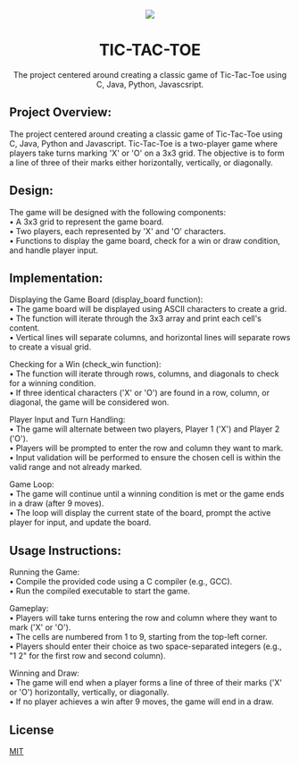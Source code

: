 <div align="center">
    <br>
    <img src="https://img.freepik.com/free-vector/hands-holding-pencils-play-tic-tac-toe-people-drawing-crosses-noughts-simple-game-children-flat-vector-illustration-strategy-concept-banner-website-design-landing-web-page_74855-24786.jpg"/>
    <br>
    <h1>TIC-TAC-TOE</h1>
    <p>
The project centered around creating a classic game of Tic-Tac-Toe using C, Java, Python, Javascsript.
</p>
</div>
    
## Project Overview:
The project centered around creating a classic game of Tic-Tac-Toe using C, Java, Python and Javascript. Tic-Tac-Toe is a two-player game where players take turns marking 'X' or 'O' on a 3x3 grid. The objective is to form a line of three of their marks either horizontally, vertically, or diagonally.

## Design:
The game will be designed with the following components:<br>
•	A 3x3 grid to represent the game board.<br>
•	Two players, each represented by 'X' and 'O' characters.<br>
•	Functions to display the game board, check for a win or draw condition, and handle player input.

## Implementation:
Displaying the Game Board (display_board function): <br>
•	The game board will be displayed using ASCII characters to create a grid.<br>
•	The function will iterate through the 3x3 array and print each cell's content.<br>
•	Vertical lines will separate columns, and horizontal lines will separate rows to create a visual grid.

Checking for a Win (check_win function):<br>
•	The function will iterate through rows, columns, and diagonals to check for a winning condition.<br>
•	If three identical characters ('X' or 'O') are found in a row, column, or diagonal, the game will be considered won.

Player Input and Turn Handling:<br>
•	The game will alternate between two players, Player 1 ('X') and Player 2 ('O').<br>
•	Players will be prompted to enter the row and column they want to mark.<br>
•	Input validation will be performed to ensure the chosen cell is within the valid range and not already marked.

Game Loop:<br>
•	The game will continue until a winning condition is met or the game ends in a draw (after 9 moves).<br>
•	The loop will display the current state of the board, prompt the active player for input, and update the board.

 ## Usage Instructions:
 Running the Game:<br>
•	Compile the provided code using a C compiler (e.g., GCC).<br>
•	Run the compiled executable to start the game.

Gameplay:<br>
•	Players will take turns entering the row and column where they want to mark ('X' or 'O').<br>
•	The cells are numbered from 1 to 9, starting from the top-left corner.<br>
•	Players should enter their choice as two space-separated integers (e.g., "1 2" for the first row and second column).

Winning and Draw:<br>
•	The game will end when a player forms a line of three of their marks ('X' or 'O') horizontally, vertically, or diagonally.<br>
•	If no player achieves a win after 9 moves, the game will end in a draw.<br>

## License
[MIT](https://github.com/EshaalakshmiDS/Tic-Tac-Toe/blob/main/LICENSE)


